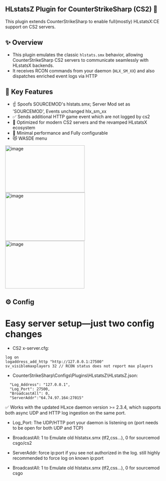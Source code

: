 ## HLstatsZ Plugin for CounterStrikeSharp (CS2) 🎯
This plugin extends CounterStrikeSharp to enable full(mostly) HLstatsX:CE support on CS2 servers.

## ✨ Overview
* This plugin emulates the classic `hlstats.smx` behavior, allowing CounterStrikeSharp CS2 servers to communicate seamlessly with HLstatsX backends.
* It receives RCON commands from your daemon (`HLX_SM_XX`) and also dispatches enriched event logs via HTTP

## 🔧 Key Features
- ☝ Spoofs SOURCEMOD's hlstats.smx; Server Mod set as 'SOURCEMOD', Events unchanged hlx_sm_xx 
- ✅ Sends additional HTTP game event which are not logged by cs2
- 🚀 Optimized for modern CS2 servers and the revamped HLstatsX ecosystem
- 🧩️ Minimal performance and Fully configurable
- 😻 WASDE menu
<img width="254" height="150" alt="image" src="https://github.com/user-attachments/assets/2a2de88a-bef5-471b-9b3e-59f824e911b0" />
<img width="255" height="154" alt="image" src="https://github.com/user-attachments/assets/d1b60635-650d-4334-a0ca-2149589f1bef" />
<img width="253" height="152" alt="image" src="https://github.com/user-attachments/assets/3f469803-93da-484b-87f1-08316cee8a76" />

## ⚙️ Config
# Easy server setup—just two config changes
- CS2 x-server.cfg:
```
log on
logaddress_add_http "http://127.0.0.1:27500"
sv_visiblemaxplayers 32 // RCON status does not report max players
```
-  CounterStrikeSharp\Configs\Plugins\HLstatsZ\HLstatsZ.json:
  
```
  "Log_Address": "127.0.0.1",
  "Log_Port": 27500,
  "BroadcastAll": 0,
  "ServerAddr":"64.74.97.164:27015"
```
✅ Works with the updated HLxce daemon version >= 2.3.4, which supports both async UDP and HTTP log ingestion on the same port.

* Log_Port: The UDP/HTTP port your daemon is listening on (port needs to be open for both UDP and TCP)

* BroadcastAll: 1 to Emulate old hlstatsx.smx (tf2,css...), 0 for sourcemod csgo/cs2

* ServerAddr: force ip:port if you see not authorized in the log. still highly recommended to force log on known ip:port

* BroadcastAll: 1 to Emulate old hlstatsx.smx (tf2,css...), 0 for sourcemod csgo




